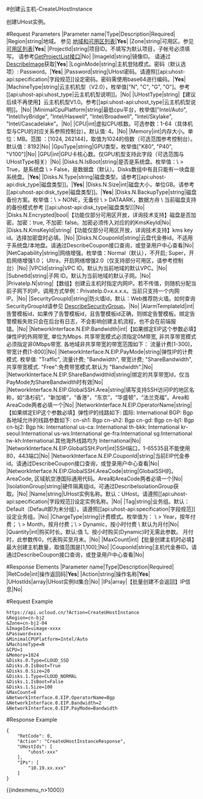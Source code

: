 #创建云主机-CreateUHostInstance

创建UHost实例。

#Request Parameters
|Parameter name|Type|Description|Required|
|Region|string|地域。 参见 [地域和可用区列表](../summary/regionlist.html)|**Yes**|
|Zone|string|可用区。参见 [可用区列表](../summary/regionlist.html)|**Yes**|
|ProjectId|string|项目ID。不填写为默认项目，子帐号必须填写。 请参考[GetProjectList接口](../summary/get_project_list.html)|No|
|ImageId|string|镜像ID。 请通过 [DescribeImage](describe_image.html)获取|**Yes**|
|LoginMode|string|主机登陆模式。密码（默认选项）: Password。|**Yes**|
|Password|string|UHost密码。请遵照[[api:uhost-api:specification|字段规范]]设定密码。密码需使用base64进行编码。|**Yes**|
|MachineType|string|云主机机型（V2.0），枚举值["N", "C", "G", "O"]。参考[[api:uhost-api:uhost_type|云主机机型说明]]。|No|
|UHostType|string|【建议后续不再使用】云主机机型V1.0。参考[[api:uhost-api:uhost_type|云主机机型说明]]。|No|
|MinimalCpuPlatform|string|最低cpu平台，枚举值["Intel/Auto", "Intel/IvyBridge", "Intel/Haswell", "Intel/Broadwell", "Intel/Skylake", "Intel/Cascadelake"。|No|
|CPU|int|虚拟CPU核数。可选参数：1-64（具体机型与CPU的对应关系参照控制台）。默认值: 4。|No|
|Memory|int|内存大小。单位：MB。范围 ：[1024, 262144]，取值为1024的倍数（可选范围参考控制台）。默认值：8192|No|
|GpuType|string|GPU类型，枚举值["K80", "P40", "V100"]|No|
|GPU|int|GPU卡核心数。仅GPU机型支持此字段（可选范围与UHostType相关）|No|
|Disks.N.IsBoot|string|是否是系统盘。枚举值：\\ > True，是系统盘 \\ > False，是数据盘（默认）。Disks数组中有且只能有一块盘是系统盘。|**Yes**|
|Disks.N.Type|string|磁盘类型。请参考[[api:uhost-api:disk_type|磁盘类型]]。|**Yes**|
|Disks.N.Size|int|磁盘大小，单位GB。请参考[[api:uhost-api:disk_type|磁盘类型]]。|**Yes**|
|Disks.N.BackupType|string|磁盘备份方案。枚举值：\\ > NONE，无备份 \\ > DATAARK，数据方舟 \\ 当前磁盘支持的备份模式参考 [[api:uhost-api:disk_type|磁盘类型]]|No|
|Disks.N.Encrypted|bool|【功能仅部分可用区开放，详询技术支持】磁盘是否加密。加密：true, 不加密: false。加密必须传入对应的的KmsKeyId|No|
|Disks.N.KmsKeyId|string|【功能仅部分可用区开放，详询技术支持】kms key id。选择加密盘时必填。|No|
|Disks.N.CouponId|string|云盘代金券id。不适用于系统盘/本地盘。请通过DescribeCoupon接口查询，或登录用户中心查看|No|
|NetCapability|string|网络增强。枚举值：Normal（默认），不开启;  Super，开启网络增强1.0； Ultra，开启网络增强2.0（仅支持部分可用区，请参考控制台）|No|
|VPCId|string|VPC ID。默认为当前地域的默认VPC。|No|
|SubnetId|string|子网 ID。默认为当前地域的默认子网。|No|
|PrivateIp.N|string|【数组】创建云主机时指定内网IP。若不传值，则随机分配当前子网下的IP。调用方式举例：PrivateIp.0=x.x.x.x。当前只支持一个内网IP。|No|
|SecurityGroupId|string|防火墙Id，默认：Web推荐防火墙。如何查询SecurityGroupId请参见 [DescribeSecurityGroup](../unet-api/describe_security_group.html)。|No|
|AlarmTemplateId|int|告警模板id，如果传了告警模板id，且告警模板id正确，则绑定告警模板。绑定告警模板失败只会在后台有日志，不会影响创建主机流程，也不会在前端报错。|No|
|NetworkInterface.N.EIP.Bandwidth|int|【如果绑定EIP这个参数必填】弹性IP的外网带宽, 单位为Mbps. 共享带宽模式必须指定0M带宽, 非共享带宽模式必须指定非0Mbps带宽. 各地域非共享带宽的带宽范围如下： 流量计费[1-300]，带宽计费[1-800]|No|
|NetworkInterface.N.EIP.PayMode|string|弹性IP的计费模式. 枚举值: "Traffic", 流量计费; "Bandwidth", 带宽计费; "ShareBandwidth",共享带宽模式. "Free":免费带宽模式.默认为 "Bandwidth".|No|
|NetworkInterface.N.EIP.ShareBandwidthId|string|绑定的共享带宽Id，仅当PayMode为ShareBandwidth时有效|No|
|NetworkInterface.N.EIP.GlobalSSH.Area|string|填写支持SSH访问IP的地区名称，如“洛杉矶”，“新加坡”，“香港”，“东京”，“华盛顿”，“法兰克福”。Area和AreaCode两者必填一个|No|
|NetworkInterface.N.EIP.OperatorName|string|【如果绑定EIP这个参数必填】弹性IP的线路如下: 国际: International BGP: Bgp 各地域允许的线路参数如下: cn-sh1: Bgp cn-sh2: Bgp cn-gd: Bgp cn-bj1: Bgp cn-bj2: Bgp hk: International us-ca: International th-bkk: International kr-seoul:International us-ws:International ge-fra:International sg:International tw-kh:International.其他海外线路均为 International|No|
|NetworkInterface.N.EIP.GlobalSSH.Port|int|SSH端口，1-65535且不能使用80，443端口|No|
|NetworkInterface.N.EIP.CouponId|string|当前EIP代金券id。请通过DescribeCoupon接口查询，或登录用户中心查看|No|
|NetworkInterface.N.EIP.GlobalSSH.AreaCode|string|GlobalSSH的。AreaCode, 区域航空港国际通用代码。Area和AreaCode两者必填一个|No|
|IsolationGroup|string|硬件隔离组id。可通过DescribeIsolationGroup获取。|No|
|Name|string|UHost实例名称。默认：UHost。请遵照[[api:uhost-api:specification|字段规范]]设定实例名称。|No|
|Tag|string|业务组。默认：Default（Default即为未分组）。请遵照[[api:uhost-api:specification|字段规范]]设定业务组。|No|
|ChargeType|string|计费模式。枚举值为： \\ > Year，按年付费； \\ > Month，按月付费；\\ > Dynamic，按小时付费 \\ 默认为月付|No|
|Quantity|int|购买时长。默认:值 1。按小时购买(Dynamic)时无需此参数。 月付时，此参数传0，代表购买至月末。|No|
|MaxCount|int|【批量创建主机时必填】最大创建主机数量，取值范围是[1,100];|No|
|CouponId|string|主机代金券ID。请通过DescribeCoupon接口查询，或登录用户中心查看|No|


#Response Elements
|Parameter name|Type|Description|Required|
|RetCode|int|操作返回码|**Yes**|
|Action|string|操作名称|**Yes**|
|UHostIds|array|UHost实例Id集合|No|
|IPs|array|【批量创建不会返回】IP信息|No|

#Request Example
```
https://api.ucloud.cn/?Action=CreateUHostInstance
&Region=cn-bj2
&Zone=cn-bj2-04
&ImageId=uimage-xxxx
&Password=xxx
&MinimalCPUPlatform=Intel/Auto
&MachineType=N
&CPU=1
&Memory=1024
&Disks.0.Type=CLOUD_SSD
&Disks.0.IsBoot=True
&Disks.0.Size=20
&Disks.1.Type=CLOUD_NORMAL
&Disks.1.IsBoot=False
&Disks.1.Size=100
&MaxCount=8
&NetworkInterface.0.EIP.OperatorName=Bgp
&NetworkInterface.0.EIP.Bandwidth=2
&NetworkInterface.0.EIP.PayMode=Bandwidth
```
#Response Example
```
{
    "RetCode": 0,
    "Action": "CreateUHostInstanceResponse",
    "UHostIds": [
        "uhost-xxx"
    ],
    "IPs": [
        "10.19.xx.xxx"
    ]
}
```

{{indexmenu_n>1000}}